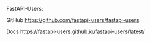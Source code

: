 FastAPI-Users:

GitHub https://github.com/fastapi-users/fastapi-users
<p>Docs https://fastapi-users.github.io/fastapi-users/latest/</p>
